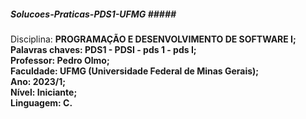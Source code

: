 ##### Solucoes-Praticas-PDS1-UFMG ##### <br/></b>
Disciplina: <b>PROGRAMAÇÃO E DESENVOLVIMENTO DE SOFTWARE I; <b><br />
Palavras chaves: PDS1 - PDSI - pds 1 - pds I; <br/>
Professor: Pedro Olmo; <br/>
Faculdade: UFMG (Universidade Federal de Minas Gerais); <br/>
Ano: 2023/1; <br/>
Nível: Iniciante; <br/>
Linguagem: C.
